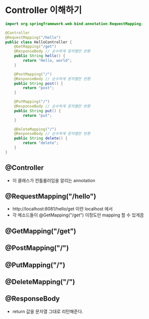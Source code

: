 # Controller 이해하기
```java
import org.springframework.web.bind.annotation.RequestMapping;

@Controller
@RequestMapping("/hello")
public class HelloController {
    @GetMapping("/get")
    @ResponseBody // 순수하게 문자열만 반환
    public String hello() {
        return "Hello, world";
    }

    @PostMapping("/")
    @ResponseBody // 순수하게 문자열만 반환
    public String post() {
        return "post";
    }

    @PutMapping("/")
    @ResponseBody // 순수하게 문자열만 반환
    public String put() {
        return "put";
    }

    @DeleteMapping("/")
    @ResponseBody // 순수하게 문자열만 반환
    public String delete() {
        return "delete";
    }
}
```

## @Controller
- 이 클래스가 컨틀롤러임을 알리는 annotation

## @RequestMapping("/hello")
- http://localhost:8081/hello/get 이런 localhost 에서 
- 각 메소드들이 @GetMapping("/get") 이정도만 mapping 할 수 있게끔

## @GetMapping("/get")
## @PostMapping("/")
## @PutMapping("/")
## @DeleteMapping("/")
## @ResponseBody
- return 값을 문자열 그대로 리턴해준다.